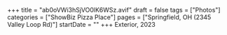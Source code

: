 +++
title = "ab0oVWi3hSjVO0lK6WSz.avif"
draft = false
tags = ["Photos"]
categories = ["ShowBiz Pizza Place"]
pages = ["Springfield, OH (2345 Valley Loop Rd)"]
startDate = ""
+++
Exterior, 2023

